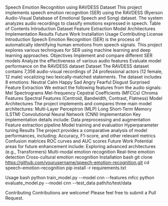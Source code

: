 Speech Emotion Recognition using RAVDESS Dataset
This project implements speech emotion recognition (SER) using the RAVDESS (Ryerson Audio-Visual Database of Emotional Speech and Song) dataset. The system analyzes audio recordings to classify emotions expressed in speech.
Table of Contents
Introduction
Dataset
Feature Extraction
Model Architectures
Implementation
Results
Future Work
Installation
Usage
Contributing
License
Introduction
Speech Emotion Recognition (SER) is the process of automatically identifying human emotions from speech signals. This project explores various techniques for SER using machine learning and deep learning approaches.
Objectives
Implement and compare different SER models
Analyze the effectiveness of various audio features
Evaluate model performance on the RAVDESS dataset
Dataset
The RAVDESS dataset contains 7,356 audio-visual recordings of 24 professional actors (12 female, 12 male) vocalizing two lexically-matched statements. The dataset includes 8 emotions:
Neutral
Calm
Happy
Sad
Angry
Fearful
Disgust
Surprised
Feature Extraction
We extract the following features from the audio signals:
Mel Spectrograms
Mel-frequency Cepstral Coefficients (MFCCs)
Chroma Features
Spectral Features (Centroid, Bandwidth, Contrast, Flatness)
Model Architectures
The project implements and compares three main model architectures:
Multi-Layer Perceptron (MLP)
Long Short-Term Memory (LSTM)
Convolutional Neural Network (CNN)
Implementation
Key implementation details include:
Data preprocessing and augmentation
Feature extraction pipeline
Model training and evaluation
Hyperparameter tuning
Results
The project provides a comparative analysis of model performances, including:
Accuracy, F1-score, and other relevant metrics
Confusion matrices
ROC curves and AUC scores
Future Work
Potential areas for future enhancement include:
Exploring advanced architectures (e.g., Transformers)
Multi-modal emotion recognition
Real-time emotion detection
Cross-cultural emotion recognition
Installation
bash
git clone https://github.com/yourusername/speech-emotion-recognition.git
cd speech-emotion-recognition
pip install -r requirements.txt

Usage
bash
python train_model.py --model cnn --features mfcc
python evaluate_model.py --model cnn --test_data path/to/test/data

Contributing
Contributions are welcome! Please feel free to submit a Pull Request.
